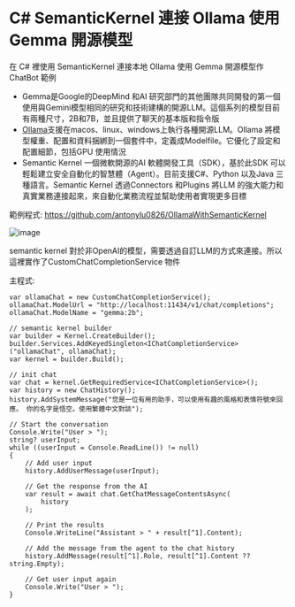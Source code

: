 # C# SemanticKernel 連接 Ollama 使用 Gemma 開源模型

在 C# 裡使用 SemanticKernel 連接本地 Ollama 使用 Gemma 開源模型作 ChatBot 範例

- Gemma是Google的DeepMind 和AI 研究部門的其他團隊共同開發的第一個使用與Gemini模型相同的研究和技術建構的開源LLM。這個系列的模型目前有兩種尺寸，2B和7B，並且提供了聊天的基本版和指令版
- [Ollama](https://link.zhihu.com/?target=https%3A//github.com/ollama/ollama)支援在macos、linux、windows上執行各種開源LLM。Ollama 將模型權重、配置和資料捆綁到一個套件中，定義成Modelfile。它優化了設定和配置細節，包括GPU 使用情況
- Semantic Kernel 一個微軟開源的AI 軟體開發工具（SDK），基於此SDK 可以輕鬆建立安全自動化的智慧體（Agent）。目前支援C#、Python 以及Java 三種語言。Semantic Kernel 透過Connectors 和Plugins 將LLM 的強大能力和真實業務連接起來，來自動化業務流程並幫助使用者實現更多目標

範例程式: https://github.com/antonylu0826/OllamaWithSemanticKernel

![image](https://github.com/antonylu0826/OllamaWithSemanticKernel/assets/92000976/9e927af4-335c-4ab1-a4fe-2bb6ab06351f)

semantic kernel 對於非OpenAI的模型，需要透過自訂LLM的方式來連接。所以這裡實作了CustomChatCompletionService 物件

主程式:

```docker
var ollamaChat = new CustomChatCompletionService();
ollamaChat.ModelUrl = "http://localhost:11434/v1/chat/completions";
ollamaChat.ModelName = "gemma:2b";

// semantic kernel builder
var builder = Kernel.CreateBuilder();
builder.Services.AddKeyedSingleton<IChatCompletionService>("ollamaChat", ollamaChat);
var kernel = builder.Build();

// init chat
var chat = kernel.GetRequiredService<IChatCompletionService>();
var history = new ChatHistory();
history.AddSystemMessage("您是一位有用的助手，可以使用有趣的風格和表情符號來回應。 你的名字是悟空。使用繁體中文對談");

// Start the conversation
Console.Write("User > ");
string? userInput;
while ((userInput = Console.ReadLine()) != null)
{
    // Add user input
    history.AddUserMessage(userInput);

    // Get the response from the AI
    var result = await chat.GetChatMessageContentsAsync(
        history
    );

    // Print the results
    Console.WriteLine("Assistant > " + result[^1].Content);

    // Add the message from the agent to the chat history
    history.AddMessage(result[^1].Role, result[^1].Content ?? string.Empty);

    // Get user input again
    Console.Write("User > ");
}
```
